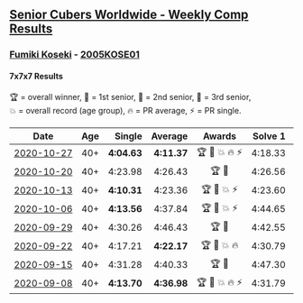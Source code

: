 <style>table {white-space: nowrap;}</style>

## [Senior Cubers Worldwide - Weekly Comp Results](/scw-comp/results/)
### [Fumiki Koseki](README.md) - [2005KOSE01](https://www.worldcubeassociation.org/persons/2005KOSE01?event=777)
#### 7x7x7 Results

<span style="white-space: nowrap;">🏆 = overall winner</span>, <span style="white-space: nowrap;">🥇 = 1st senior</span>, <span style="white-space: nowrap;">🥈 = 2nd senior</span>, <span style="white-space: nowrap;">🥉 = 3rd senior</span>, <span style="white-space: nowrap;">💥 = overall record (age group)</span>, <span style="white-space: nowrap;">🔥 = PR average</span>, <span style="white-space: nowrap;">⚡ = PR single</span>.

| Date | Age | Single | Average | Awards | Solve 1 | Solve 2 | Solve 3 | Video |
| :--: | :--: | --: | --: | :--: | --: | --: | --: | :-- |
| [2020-10-27](../../results/2020-10-27/777.md) | 40+ | **4:04.63** | **4:11.37** | 🏆 🥇 💥 🔥 ⚡ | 4:18.33 | 4:11.16 | **4:04.63** | [Desktop](https://www.facebook.com/events/1621959871298390/permalink/1626210474206663) / [Mobile](https://m.facebook.com/events/1621959871298390?view=permalink&id=1626210474206663) |
| [2020-10-20](../../results/2020-10-20/777.md) | 40+ | 4:23.98 | 4:26.43 | 🏆 🥇 | 4:26.56 | 4:28.75 | 4:23.98 | [Desktop](https://www.facebook.com/events/758279974902955/permalink/763875101010109) / [Mobile](https://m.facebook.com/events/758279974902955?view=permalink&id=763875101010109) |
| [2020-10-13](../../results/2020-10-13/777.md) | 40+ | **4:10.31** | 4:23.36 | 🏆 🥇 💥 ⚡ | 4:23.60 | 4:36.16 | **4:10.31** | [Desktop](https://www.facebook.com/events/746942356162446/permalink/752821148907900) / [Mobile](https://m.facebook.com/events/746942356162446?view=permalink&id=752821148907900) |
| [2020-10-06](../../results/2020-10-06/777.md) | 40+ | **4:13.56** | 4:37.84 | 🏆 🥇 💥 ⚡ | 4:44.65 | 4:55.32 | **4:13.56** | [Desktop](https://www.facebook.com/events/2766581680255939/permalink/2772746382972802) / [Mobile](https://m.facebook.com/events/2766581680255939?view=permalink&id=2772746382972802) |
| [2020-09-29](../../results/2020-09-29/777.md) | 40+ | 4:30.26 | 4:46.43 | 🏆 🥇 | 4:42.55 | 4:30.26 | 5:06.49 | [Desktop](https://www.facebook.com/events/427181104911253/permalink/432492907713406) / [Mobile](https://m.facebook.com/events/427181104911253?view=permalink&id=432492907713406) |
| [2020-09-22](../../results/2020-09-22/777.md) | 40+ | 4:17.21 | **4:22.17** | 🏆 🥇 💥 🔥 | 4:30.79 | 4:18.50 | 4:17.21 | [Desktop](https://www.facebook.com/events/342541897161786/permalink/343946953687947) / [Mobile](https://m.facebook.com/events/342541897161786?view=permalink&id=343946953687947) |
| [2020-09-15](../../results/2020-09-15/777.md) | 40+ | 4:31.28 | 4:40.33 | 🏆 🥇 | 4:47.30 | 4:42.40 | 4:31.28 | [Desktop](https://www.facebook.com/events/655903882008117/permalink/659481641650341) / [Mobile](https://m.facebook.com/events/655903882008117?view=permalink&id=659481641650341) |
| [2020-09-08](../../results/2020-09-08/777.md) | 40+ | **4:13.70** | **4:36.98** | 🏆 🥇 💥 🔥 ⚡ | 4:31.79 | **4:13.70** | 5:05.44 | [Desktop](https://www.facebook.com/events/342884623427933/permalink/344001823316213) / [Mobile](https://m.facebook.com/events/342884623427933?view=permalink&id=344001823316213) |


<!-- Global site tag (gtag.js) - Google Analytics -->
<script async src="https://www.googletagmanager.com/gtag/js?id=UA-86348435-3"></script>
<script>window.dataLayer = window.dataLayer || []; function gtag() {dataLayer.push(arguments);} gtag('js', new Date()); gtag('config', 'UA-86348435-3');</script>
